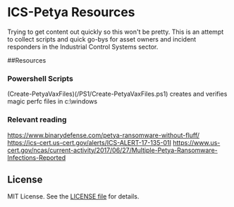 ICS-Petya Resources
=================

Trying to get content out quickly so this won't be pretty.
This is an attempt to collect scripts and quick go-bys for asset owners and incident responders in the Industrial Control Systems sector.

##Resources
### Powershell Scripts
(Create-PetyaVaxFiles)(/PS1/Create-PetyaVaxFiles.ps1) creates and verifies magic perfc files in c:\windows

### Relevant reading
https://www.binarydefense.com/petya-ransomware-without-fluff/
https://ics-cert.us-cert.gov/alerts/ICS-ALERT-17-135-01I
https://www.us-cert.gov/ncas/current-activity/2017/06/27/Multiple-Petya-Ransomware-Infections-Reported


## License

MIT License. See the [LICENSE file](/LICENSE) for details.